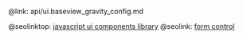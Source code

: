 @link: api/ui.baseview_gravity_config.md

@seolinktop: [javascript ui components library](https://webix.com)
@seolink: [form control](https://webix.com/widget/form/)